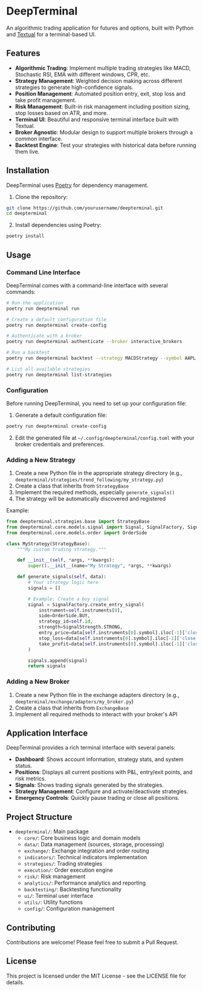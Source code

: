 # DeepTerminal

An algorithmic trading application for futures and options, built with Python and [Textual](https://textual.textualize.io/) for a terminal-based UI.

## Features

- **Algorithmic Trading**: Implement multiple trading strategies like MACD, Stochastic RSI, EMA with different windows, CPR, etc.
- **Strategy Management**: Weighted decision making across different strategies to generate high-confidence signals.
- **Position Management**: Automated position entry, exit, stop loss and take profit management.
- **Risk Management**: Built-in risk management including position sizing, stop losses based on ATR, and more.
- **Terminal UI**: Beautiful and responsive terminal interface built with Textual.
- **Broker Agnostic**: Modular design to support multiple brokers through a common interface.
- **Backtest Engine**: Test your strategies with historical data before running them live.

## Installation

DeepTerminal uses [Poetry](https://python-poetry.org/) for dependency management.

1. Clone the repository:

```bash
git clone https://github.com/yourusername/deepterminal.git
cd deepterminal
```

2. Install dependencies using Poetry:

```bash
poetry install
```

## Usage

### Command Line Interface

DeepTerminal comes with a command-line interface with several commands:

```bash
# Run the application
poetry run deepterminal run

# Create a default configuration file
poetry run deepterminal create-config

# Authenticate with a broker
poetry run deepterminal authenticate --broker interactive_brokers

# Run a backtest
poetry run deepterminal backtest --strategy MACDStrategy --symbol AAPL --timeframe 1h --start 2023-01-01

# List all available strategies
poetry run deepterminal list-strategies
```

### Configuration

Before running DeepTerminal, you need to set up your configuration file:

1. Generate a default configuration file:

```bash
poetry run deepterminal create-config
```

2. Edit the generated file at `~/.config/deepterminal/config.toml` with your broker credentials and preferences.

### Adding a New Strategy

1. Create a new Python file in the appropriate strategy directory (e.g., `deepterminal/strategies/trend_following/my_strategy.py`)
2. Create a class that inherits from `StrategyBase`
3. Implement the required methods, especially `generate_signals()`
4. The strategy will be automatically discovered and registered

Example:

```python
from deepterminal.strategies.base import StrategyBase
from deepterminal.core.models.signal import Signal, SignalFactory, SignalStrength
from deepterminal.core.models.order import OrderSide

class MyStrategy(StrategyBase):
    """My custom trading strategy."""

    def __init__(self, *args, **kwargs):
        super().__init__(name="My Strategy", *args, **kwargs)

    def generate_signals(self, data):
        # Your strategy logic here
        signals = []

        # Example: Create a buy signal
        signal = SignalFactory.create_entry_signal(
            instrument=self.instruments[0],
            side=OrderSide.BUY,
            strategy_id=self.id,
            strength=SignalStrength.STRONG,
            entry_price=data[self.instruments[0].symbol].iloc[-1]['close'],
            stop_loss=data[self.instruments[0].symbol].iloc[-1]['close'] * 0.95,
            take_profit=data[self.instruments[0].symbol].iloc[-1]['close'] * 1.10
        )

        signals.append(signal)
        return signals
```

### Adding a New Broker

1. Create a new Python file in the exchange adapters directory (e.g., `deepterminal/exchange/adapters/my_broker.py`)
2. Create a class that inherits from `ExchangeBase`
3. Implement all required methods to interact with your broker's API

## Application Interface

DeepTerminal provides a rich terminal interface with several panels:

- **Dashboard**: Shows account information, strategy stats, and system status.
- **Positions**: Displays all current positions with P&L, entry/exit points, and risk metrics.
- **Signals**: Shows trading signals generated by the strategies.
- **Strategy Management**: Configure and activate/deactivate strategies.
- **Emergency Controls**: Quickly pause trading or close all positions.

## Project Structure

- `deepterminal/`: Main package
  - `core/`: Core business logic and domain models
  - `data/`: Data management (sources, storage, processing)
  - `exchange/`: Exchange integration and order routing
  - `indicators/`: Technical indicators implementation
  - `strategies/`: Trading strategies
  - `execution/`: Order execution engine
  - `risk/`: Risk management
  - `analytics/`: Performance analytics and reporting
  - `backtesting/`: Backtesting functionality
  - `ui/`: Terminal user interface
  - `utils/`: Utility functions
  - `config/`: Configuration management

## Contributing

Contributions are welcome! Please feel free to submit a Pull Request.

## License

This project is licensed under the MIT License - see the LICENSE file for details.
